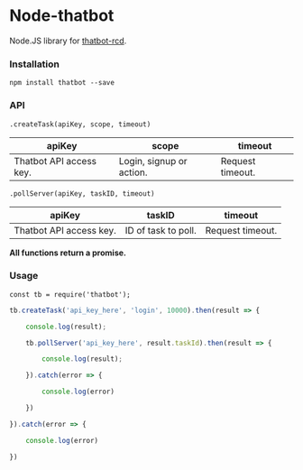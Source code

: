 # Node-thatbot



Node.JS library for [thatbot-rcd](https://github.com/dev-variety/thatbot-rcd).





### Installation 

`npm install thatbot --save`



### API

`.createTask(apiKey, scope, timeout)`

| apiKey                  | scope                    | timeout          |
| ----------------------- | ------------------------ | ---------------- |
| Thatbot API access key. | Login, signup or action. | Request timeout. |



`.pollServer(apiKey, taskID, timeout)`

| apiKey                  | taskID              | timeout          |
| ----------------------- | ------------------- | ---------------- |
| Thatbot API access key. | ID of task to poll. | Request timeout. |

**All functions return a promise.**

### Usage

`const tb = require('thatbot');`



```js
tb.createTask('api_key_here', 'login', 10000).then(result => {

​    console.log(result);

​    tb.pollServer('api_key_here', result.taskId).then(result => {

​        console.log(result);

​    }).catch(error => {

​        console.log(error)

​    })

}).catch(error => {

​    console.log(error)

})
```

